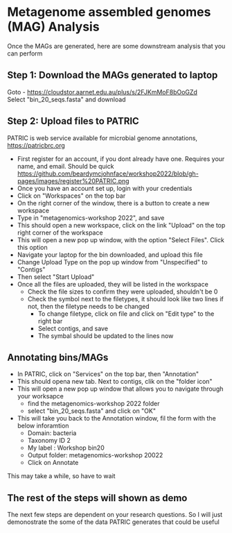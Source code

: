 # Metagenome assembled genomes (MAG) Analysis

Once the MAGs are generated, here are some downstream analysis that you can perform

## Step 1: Download the MAGs generated to laptop
Goto - https://cloudstor.aarnet.edu.au/plus/s/2FJKmMoF8bOoGZd \
Select "bin_20_seqs.fasta" and download 

## Step 2: Upload files to PATRIC
PATRIC is web service available for microbial genome annotations, https://patricbrc.org

- First register for an account, if you dont already have one. Requires your name, and email. Should be quick
  <https://github.com/beardymcjohnface/workshop2022/blob/gh-pages/images/register%20PATRIC.png>
- Once you have an account set up, login with your credentials
- Click on "Workspaces" on the top bar
- On the right corner of the window, there is a button to create a new workspace
- Type in "metagenomics-workshop 2022", and save 
- This should open a new workspace, click on the link "Upload" on the top right corner of the workspace
- This will open a new pop up window, with the option "Select Files". Click this option 
- Navigate your laptop for the bin downloaded, and upload this file
- Change Upload Type on the pop up window from "Unspecified" to "Contigs"
- Then select "Start Upload" 
- Once all the files are uploaded, they will be listed in the workspace
  - Check the file sizes to confirm they were uploaded, shouldn't be 0 
  - Check the symbol next to the filetypes, it should look like two lines if not, then the filetype needs to be changed
    - To change filetype, click on file and click on "Edit type" to the right bar
    - Select contigs, and save
    - The symbal should be updated to the lines now

## Annotating bins/MAGs
- In PATRIC, click on "Services" on the top bar, then "Annotation"
- This should opena new tab. Next to contigs, clik on the "folder icon"
- This will open a new pop up window that allows you to navigate through your worksapce
  - find the metagenomics-workshop 2022 folder
  - select "bin_20_seqs.fasta" and click on "OK" 
- This will take you back to the Annotation window, fil the form with the below inforamtion
  - Domain: bacteria
  - Taxonomy ID 2
  - My label : Workshop bin20
  - Output folder: metagenomics-workshop 20022
  - Click on Annotate

This may take a while, so have to wait 

## The rest of the steps will shown as demo 

The next few steps are dependent on your research questions. So I will just demonostrate the some of the data PATRIC generates that could be useful

